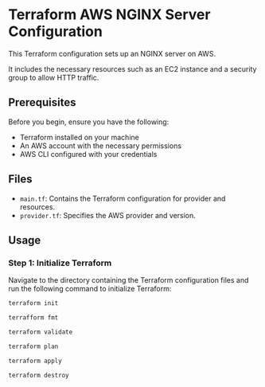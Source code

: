 # Terraform AWS NGINX Server Configuration

This Terraform configuration sets up an NGINX server on AWS.

It includes the necessary resources such as an EC2 instance and a security group to allow HTTP traffic.

## Prerequisites

Before you begin, ensure you have the following:
- Terraform installed on your machine
- An AWS account with the necessary permissions
- AWS CLI configured with your credentials

## Files

- `main.tf`: Contains the Terraform configuration for provider and resources.
- `provider.tf`: Specifies the AWS provider and version.

## Usage

### Step 1: Initialize Terraform

Navigate to the directory containing the Terraform configuration files and run the following command to initialize Terraform:

```bash
terraform init

terrafform fmt

terraform validate

terraform plan 

terraform apply

terraform destroy 